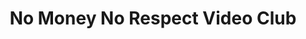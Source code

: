 ---
title: "No Money No Respect Video Club"
url: /ganta/no-money-no-respect-video-club/
shop: Videothek
---